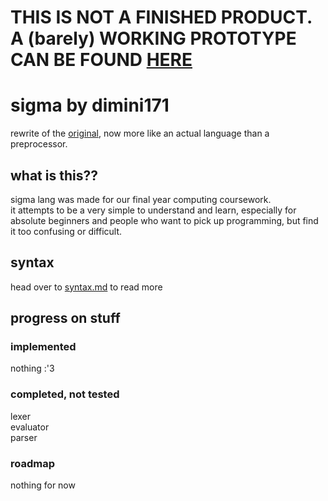 # THIS IS **NOT** A FINISHED PRODUCT. A (barely) WORKING PROTOTYPE CAN BE FOUND [HERE](https://github.com/dimini171/sigma/tree/v1)

# sigma by dimini171
rewrite of the [original](https://github.com/dimini171/sigma/tree/v1), now more like an actual language than a preprocessor. 

## what is this??
sigma lang was made for our final year computing coursework.   
it attempts to be a very simple to understand and learn, especially for absolute beginners and people who want to pick up programming, but find it too confusing or difficult.   

## syntax
head over to [syntax.md](https://github.com/mysteriousellipsis/sigma/blob/v2/SYNTAX.md) to read more

## progress on stuff
### implemented
nothing :'3

### completed, not tested
lexer  
evaluator  
parser  

### roadmap
nothing for now
